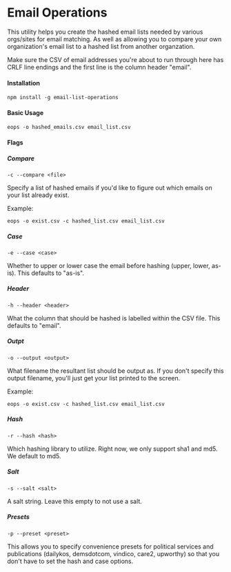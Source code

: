 # Email Operations

This utility helps you create the hashed email lists needed by various orgs/sites for email matching. As well as allowing you to compare your own organization's email list to a hashed list from another organzation.

Make sure the CSV of email addresses you're about to run through here has CRLF line endings and the first line is the column header "email".

#### Installation

	npm install -g email-list-operations

#### Basic Usage

	eops -o hashed_emails.csv email_list.csv

#### Flags

##### Compare

	-c --compare <file>

Specify a list of hashed emails if you'd like to figure out which emails on your list already exist.

Example:

	eops -o exist.csv -c hashed_list.csv email_list.csv

##### Case

	-e --case <case>

Whether to upper or lower case the email before hashing (upper, lower, as-is). This defaults to "as-is".

##### Header

	-h --header <header>

What the column that should be hashed is labelled within the CSV file. This defaults to "email".

##### Outpt

	-o --output <output>

What filename the resultant list should be output as. If you don't specify this output filename, you'll just get your list printed to the screen.

Example:

	eops -o exist.csv -c hashed_list.csv email_list.csv

##### Hash

	-r --hash <hash>

Which hashing library to utilize. Right now, we only support sha1 and md5. We default to md5.

##### Salt

	-s --salt <salt>

A salt string. Leave this empty to not use a salt.

##### Presets

	-p --preset <preset>

This allows you to specify convenience presets for political services and publications (dailykos, demsdotcom, vindico, care2, upworthy) so that you don't have to set the hash and case options.

